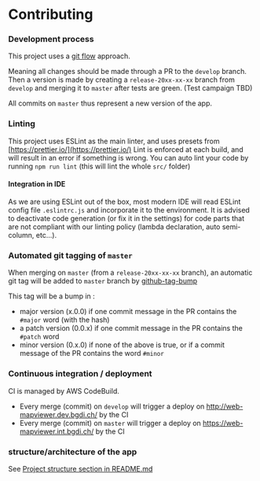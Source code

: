 # Contributing

### Development process

This project uses a [git flow](https://nvie.com/posts/a-successful-git-branching-model/) approach.

Meaning all changes should be made through a PR to the `develop` branch.
Then a version is made by creating a `release-20xx-xx-xx` branch from `develop` and merging it to `master` after tests are green. (Test campaign TBD)

All commits on `master` thus represent a new version of the app.

### Linting

This project uses ESLint as the main linter, and uses presets from [https://prettier.io/](https://prettier.io/)
Lint is enforced at each build, and will result in an error if something is wrong. You can auto lint your code by running `npm run lint` (this will lint the whole `src/` folder)

#### Integration in IDE

As we are using ESLint out of the box, most modern IDE will read ESLint config file `.eslintrc.js` and incorporate it to the environment.
It is advised to deactivate code generation (or fix it in the settings) for code parts that are not compliant with our linting policy (lambda declaration, auto semi-column, etc...).

### Automated git tagging of `master`

When merging on `master` (from a `release-20xx-xx-xx` branch), an automatic git tag will be added to `master` branch by [github-tag-bump](https://github.com/marketplace/actions/github-tag-bump)

This tag will be a bump in :
- major version (x.0.0) if one commit message in the PR contains the `#major` word (with the hash)
- a patch version (0.0.x) if one commit message in the PR contains the `#patch` word
- minor version (0.x.0) if none of the above is true, or if a commit message of the PR contains the word `#minor`

### Continuous integration / deployment

CI is managed by AWS CodeBuild.
- Every merge (commit) on `develop` will trigger a deploy on http://web-mapviewer.dev.bgdi.ch/ by the CI
- Every merge (commit) on `master` will trigger a deploy on https://web-mapviewer.int.bgdi.ch/ by the CI

### structure/architecture of the app

See [Project structure section in README.md](README.md#project-structure)

